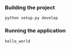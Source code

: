 ### Building the project

    python setup.py develop

### Running the application

    hello_world
